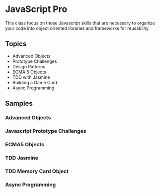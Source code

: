 JavaScript Pro
==============
This class focus on those Javascript skills that are necessary to organize your code into object oriented libraries
and frameworks for reusability.

Topics
------
* Advanced Objects
* Prototype Challenges
* Design Patterns
* ECMA 5 Objects
* TDD with Jasmine
* Building a Game Card
* Async Programming

Samples
-------

### Advanced Objects

### Javascript Prototype Challenges

### ECMA5 Objects

### TDD Jasmine

### TDD Memory Card Object

### Async Programming
